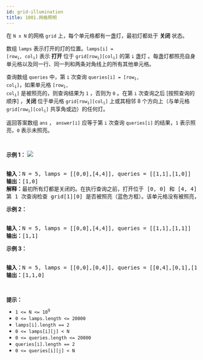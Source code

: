 ```yaml
---
id: grid-illumination
title: 1001.网格照明
---
```

在 <code>N x N</code> 的网格 <code>grid</code> 上，每个单元格都有一盏灯，最初灯都处于 **关闭** 状态。

数组 <code>lamps</code> 表示打开的灯的位置。<code>lamps[i] = [row<sub>i</sub>, col<sub>i</sub>]</code> 表示 **打开** 位于 <code>grid[row<sub>i</sub>][col<sub>i</sub>]</code> 的第 <code>i</code> 盏灯 。每盏灯都照亮自身单元格以及同一行、同一列和两条对角线上的所有其他单元格。

查询数组 <code>queries</code> 中，第 <code>i</code> 次查询 <code>queries[i] = [row<sub>i</sub>, col<sub>i</sub>]</code>，如果单元格 <code>[row<sub>i</sub>, col<sub>i</sub>]</code> 是被照亮的，则查询结果为 <code>1</code> ，否则为 <code>0</code> 。在第 <code>i</code> 次查询之后 [按照查询的顺序] ，**关闭** 位于单元格 <code>grid[row<sub>i</sub>][col<sub>i</sub>]</code> 上或其相邻 8 个方向上（与单元格 <code>grid[row<sub>i</sub>][col<sub>i</sub>]</code> 共享角或边）的任何灯。

返回答案数组 <code>ans</code> ， <code>answer[i]</code> 应等于第 <code>i</code> 次查询 <code>queries[i]</code> 的结果，<code>1</code> 表示照亮，<code>0</code> 表示未照亮。

 

**示例 1：**
![](https://assets.leetcode.com/uploads/2020/08/19/illu_1.jpg)

<pre><br/><strong>输入：</strong>N = 5, lamps = [[0,0],[4,4]], queries = [[1,1],[1,0]]<br/><strong>输出：</strong>[1,0]<br/><strong>解释：</strong>最初所有灯都是关闭的。在执行查询之前，打开位于 [0, 0] 和 [4, 4] 的灯。第 0 次查询检查 grid[1][1] 是否被照亮（蓝色方框）。该单元格被照亮，所以 ans[0] = 1 。然后，关闭红色方框中的所有灯。<br/><img alt="" src="https://assets.leetcode.com/uploads/2020/08/19/illu_step1.jpg"/><br/>第 1 次查询检查 grid[1][0] 是否被照亮（蓝色方框）。该单元格没有被照亮，所以 ans[1] = 0 。然后，关闭红色矩形中的所有灯。<br/><img alt="" src="https://assets.leetcode.com/uploads/2020/08/19/illu_step2.jpg"/><br/></pre>

**示例 2：**


<pre><br/><strong>输入：</strong>N = 5, lamps = [[0,0],[4,4]], queries = [[1,1],[1,1]]<br/><strong>输出：</strong>[1,1]<br/></pre>

**示例 3：**


<pre><br/><strong>输入：</strong>N = 5, lamps = [[0,0],[0,4]], queries = [[0,4],[0,1],[1,4]]<br/><strong>输出：</strong>[1,1,0]<br/></pre>

 

**提示：**


- <code>1 &lt;= N &lt;= 10<sup>9</sup></code>
- <code>0 &lt;= lamps.length &lt;= 20000</code>
- <code>lamps[i].length == 2</code>
- <code>0 &lt;= lamps[i][j] &lt; N</code>
- <code>0 &lt;= queries.length &lt;= 20000</code>
- <code>queries[i].length == 2</code>
- <code>0 &lt;= queries[i][j] &lt; N</code>
